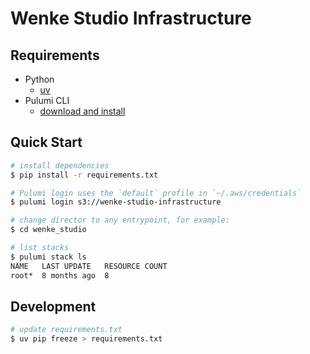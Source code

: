 # Wenke Studio Infrastructure

## Requirements

- Python
    - [uv](https://github.com/astral-sh/uv)
- Pulumi CLI
    - [download and install](https://www.pulumi.com/docs/iac/download-install/)

## Quick Start

```bash
# install dependencies
$ pip install -r requirements.txt

# Pulumi login uses the `default` profile in `~/.aws/credentials`
$ pulumi login s3://wenke-studio-infrastructure

# change director to any entrypoint, for example:
$ cd wenke_studio

# list stacks
$ pulumi stack ls
NAME   LAST UPDATE   RESOURCE COUNT
root*  8 months ago  8
```

## Development

```bash
# update requirements.txt
$ uv pip freeze > requirements.txt
```
